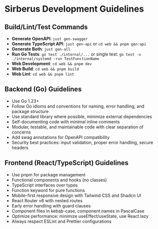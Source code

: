 # Sirberus Development Guidelines

## Build/Lint/Test Commands
- **Generate OpenAPI**: `just gen-swagger`
- **Generate TypeScript API**: `just gen-api` or `cd web && pnpm gen:api`
- **Generate Both**: `just gen-all`
- **Run Go Tests**: `go test ./internal/...` or single test: `go test -v ./internal/systemd -run TestFunctionName`
- **Web Development**: `cd web && pnpm dev`
- **Web Build**: `cd web && pnpm build`
- **Web Lint**: `cd web && pnpm lint`

## Backend (Go) Guidelines
- Use Go 1.23+
- Follow Go idioms and conventions for naming, error handling, and package structure
- Use standard library where possible, minimize external dependencies
- Self-documenting code with minimal inline comments
- Modular, testable, and maintainable code with clear separation of concerns
- Add swag annotations for OpenAPI compatibility
- Security best practices: input validation, proper error handling, secure headers

## Frontend (React/TypeScript) Guidelines
- Use pnpm for package management
- Functional components and hooks (no classes)
- TypeScript interfaces over types
- Function keyword for pure functions
- Mobile-first responsive design with Tailwind CSS and Shadcn UI
- React Router v6 with nested routes
- Early error handling with guard clauses
- Component files in kebab-case, component names in PascalCase
- Optimize performance: minimize useEffect/useState, use React.lazy
- Always respect ESLint and Prettier configurations